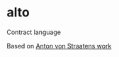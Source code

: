 # alto

Contract language

Based on [Anton von Straatens work](https://web.archive.org/web/20130814194431/http://contracts.scheming.org)
